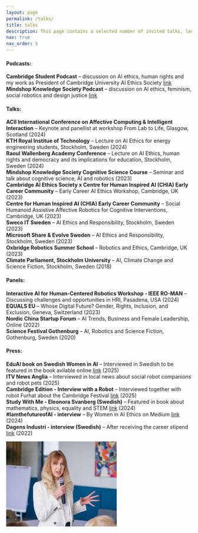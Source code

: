 ```yaml
---
layout: page
permalink: /talks/
title: talks
description: This page contains a selected number of invited talks, lectures and panel discussions. Please be in touch if you wish me to speak at an event or join a panel. 
nav: true
nav_order: 5
---
```


#### Podcasts:
**Cambridge Student Podcast** – discussion on AI ethics, human rights and my work as President of Cambridge University AI Ethics Society  <a href="https://open.spotify.com/episode/3ZF0zKX1m9MteD0fUiiekL?si=25d44c6b245b4d0e">link</a>  
**Mindshop Knowledge Society Podcast** – discussion on AI ethics, feminism, social robotics and design justice <a href="https://www.youtube.com/watch?v=MdC5kKccYHc">link</a>  

#### Talks: 
**ACII International Conference on Affective Computing & Intelligent Interaction** – Keynote and panellist at workshop From Lab to Life, Glasgow, Scotland (2024)  
**KTH Royal Institue of Technology** – Lecture on AI Ethics for energy engineering students, Stockholm, Sweden (2024)  
**Raoul Wallenberg Academy Conference** – Lecture on AI Ethics, human rights and democracy and its implications for education, Stockholm, Sweden (2024)  
**Mindshop Knowledge Society Cognitive Science Course** – Seminar and talk about cognitive science, AI and robotics (2023)  
**Cambridge AI Ethics Society x Centre for Human Inspired AI (CHIA) Early Career Community** – Early Career AI Ethics Workshop, Cambridge, UK (2023)  
**Centre for Human Inspired AI (CHIA) Early Career Community** – Social Humanoid Assistive Affective Robotics for Cognitive Interventions, Cambridge, UK (2023)   
**Sweco IT Sweden** – AI Ethics and Responsibility, Stockholm, Sweden (2023)  
**Microsoft Share & Evolve Sweden** – AI Ethics and Responsibility, Stockholm, Sweden (2023)  
**Oxbridge Robotics Summer School** – Robotics and Ethics, Cambridge, UK (2023)  
**Climate Parliament, Stockholm University** – AI, Climate Change and Science Fiction, Stockholm, Sweden (2018)

#### Panels:
**Interactive AI for Human-Centered Robotics Workshop - IEEE RO-MAN** – Discussing challenges and opportunities in HRI, Pasadena, USA (2024)  
**EQUALS EU** – Whose Digital Future? Gender, Rights, Inclusion, and Exclusion, Geneva, Switzerland (2023)  
**Nordic China Startup Forum** – AI Trends, Business and Female Leadership, Online (2022)  
**Science Festival Gothenburg** – AI, Robotics and Science Fiction, Gothenburg, Sweden (2020)

#### Press:
**EduAI book on Swedish Women in AI** – Interviewed in Swedish to be featured in the book avilable online <a href="https://eduai.se/inspiration">link</a> (2025)  
**ITV News Anglia** – Interviewed in local news about social robot companions and robot pets (2025)  
**Cambridge Edition - Interview with a Robot** – Interviewed together with robot Furhat about the Cambridge Festival <a href="https://online.bright-publishing.com/view/90493998/20/">link</a> (2025)  
**Study With Me - Eleonora Svanberg (Swedish)** – Featured in book about mathematics, physics, equality and STEM <a href="https://www.bokus.com/bok/9789189733633/study-with-me-sa-bygger-du-matematiskt-sjalvfortroende/">link</a> (2024)  
**#IamthefutureofAI - interview** – By Women in AI Ethics on Medium <a href="https://medium.com/women-in-ai-ethics/iamthefutureofai-alva-markelius-626257f51ca4">link</a> (2024)\
**Dagens Industri - interview (Swedish)** – After receiving the career stipend <a href="https://karriarforetagen.se/vinnare-av-karriarstipendiet-student/">link</a> (2022)



<img src="/assets/img/ken.jpg" alt="image" width="300" height="auto">
